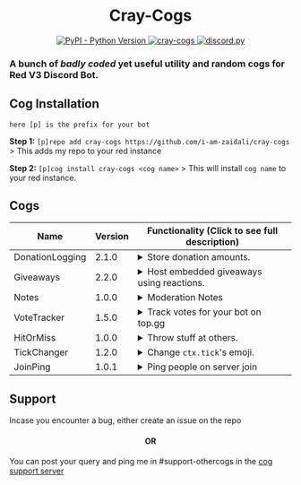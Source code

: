 <h1 align="center"> Cray-Cogs </h1>
<p align="center">
  <a href="https://www.python.org/downloads/">
    <img alt="PyPI - Python Version" src="https://img.shields.io/pypi/pyversions/Red-Discordbot">
  </a>
  <a href="https://github.com/i-am-zaidali/cray-cogs">
    <img alt="cray-cogs" src="https://img.shields.io/badge/cray--cogs-Badly%20coded%20cogs%20for%20Red-black">
  </a>
  <a href="https://github.com/Rapptz/discord.py/">
     <img src="https://img.shields.io/badge/discord-py-blue.svg" alt="discord.py">
  </a>
</p>

### A bunch of *badly coded* yet useful utility and random cogs for Red V3 Discord Bot.</h3>

## Cog Installation
`here [p] is the prefix for your bot`

**Step 1:** `[p]repo add cray-cogs https://github.com/i-am-zaidali/cray-cogs` > This adds my repo to your red instance

**Step 2:** `[p]cog install cray-cogs <cog name>` > This will install `cog name` to your red instance.

## Cogs
| Name              | Version          | Functionality (Click to see full description)                                                                                                              |
|-------------------|------------------|------------------------------------------------------------------------------------------------------------------------------------------------------------|
| DonationLogging   | 2.1.0            | <details><summary>Store donation amounts.</summary>This cog allows you to store a member's donations in a guild.</details>                                 |
| Giveaways         | 2.2.0            | <details><summary>Host embedded giveaways using reactions.</summary>Start giveaways in your server using reactions and advanced requirements.</details>    |
| Notes             | 1.0.0            | <details><summary>Moderation Notes</summary>Keep moderation notes on people.</details>                                                                     |
| VoteTracker       | 1.5.0            | <details><summary>Track votes for your bot on top.gg</summary>Track votes for your bot on top.gg and give users roles accordingly.</details>               |
| HitOrMiss         | 1.0.0            | <details><summary>Throw stuff at others.</summary>Throw items at users and hope you kill them. Buy items from the shop.</details>                          |
| TickChanger       | 1.2.0            | <details><summary>Change `ctx.tick`'s emoji.</summary>Monkeypatches the ctx.tick method to react with a given emoji of your choice.</details>              |
| JoinPing          | 1.0.1            | <details><summary>Ping people on server join</summary>Ghost ping people in multiple channels to alert them about it.</details>                             |
## Support

Incase you encounter a bug, either create an issue on the repo

<h4 align="center"> OR </h4>

You can post your query and ping me in #support-othercogs in the [cog support server](https://discord.gg/GET4DVk)
